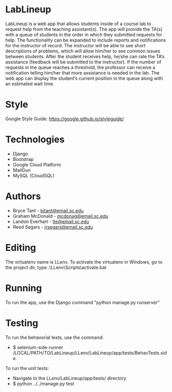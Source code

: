 # LabLineup
LabLineup is a web app that allows students inside of a course lab to request help from the teaching assistant(s). The app will provide the
TA(s) with a queue of students in the order in which they submitted requests for help. The functionality can be expanded to include reports
and notifications for the instructor of record. The instructor will be able to see short descriptions of problems, which will allow him/her
to see common issues between students. After the student receives help, he/she can rate the TA’s assistance (feedback will be submitted to
the instructor). If the number of requests in the queue reaches a threshold, the professor can receive a notification telling him/her that
more assistance is needed in the lab. The web app can display the student’s current position in the queue along with an estimated wait time.

# Style
Google Style Guide: https://google.github.io/styleguide/

# Technologies
- Django
- Bootstrap
- Google Cloud Platform
- MailGun
- MySQL (CloudSQL)

# Authors
- Bryce Tant - bjtant@email.sc.edu
- Graham McDonald - mcdonag@email.sc.edu
- Landon Everhart - lte@email.sc.edu
- Reed Segars - jrsegars@email.sc.edu

# Editing
The virtualenv name is LLenv.
To activate the virtualenv in Windows, go to the project dir, type .\LLenv\Scripts\activate.bat

# Running
To run the app, use the Django command "python manage.py runserver"

# Testing
To run the behavorial tests, use the command:
- $ selenium-side-runner /LOCAL/PATH/TO/LabLineup/LLenv/LabLineup/app/tests/BehavTests.side

To run the unit tests:
- Navigate to the LLenv/LabLineup/app/tests/ directory
- $ python ../../manage.py test
